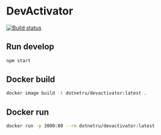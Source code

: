 # DevActivator

[![Build status](https://ci.appveyor.com/api/projects/status/rss66u870o940m9a?svg=true)](https://ci.appveyor.com/project/AnatolyKulakov/devactivator)

## Run develop

```sh
npm start
```

## Docker build

```sh
docker image build -t dotnetru/devactivator:latest .
```

## Docker run
```sh
docker run -p 3000:80 --rm dotnetru/devactivator:latest
```

